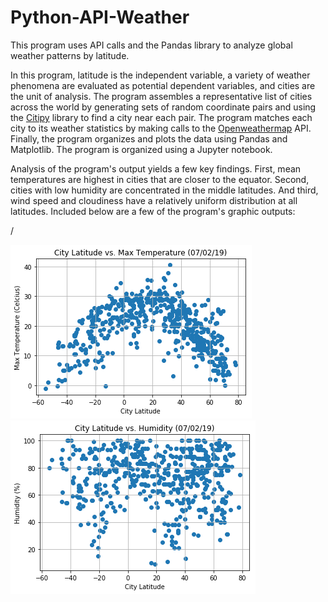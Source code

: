 # Python-API-Weather
This program uses API calls and the Pandas library to analyze global weather patterns by latitude.

In this program, latitude is the independent variable, a variety of weather phenomena are evaluated as potential dependent variables, and cities are the unit of analysis. The program assembles a representative list of cities across the world by generating sets of random coordinate pairs and using the [Citipy](https://pypi.org/project/citipy/) library to find a city near each pair. The program matches each city to its weather statistics by making calls to the [Openweathermap](https://openweathermap.org/api) API. Finally, the program organizes and plots the data using Pandas and Matplotlib. The program is organized using a Jupyter notebook.

Analysis of the program's output yields a few key findings. First, mean temperatures are highest in cities that are closer to the equator. Second, cities with low humidity are concentrated in the middle latitudes. And third, wind speed and cloudiness have a relatively uniform distribution at all latitudes. Included below are a few of the program's graphic outputs:

/

![Image of Temperature Graph Code](images/Lat_Temp_Graph.png)![Image of Humidity Graph Code](images/Lat_Hum_Graph.png)
